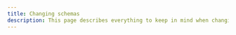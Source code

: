 ```yaml
---
title: Changing schemas
description: This page describes everything to keep in mind when changing the structure of your tables.
---
```

